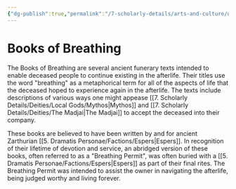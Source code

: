 ```yaml
---
{"dg-publish":true,"permalink":"/7-scholarly-details/arts-and-culture/documents/books-of-breathing/","noteIcon":""}
---
```


# Books of Breathing

The Books of Breathing are several ancient funerary texts intended to enable deceased people to continue existing in the afterlife. Their titles use the word "breathing" as a metaphorical term for all of the aspects of life that the deceased hoped to experience again in the afterlife. The texts include descriptions of various ways one might appease [[7. Scholarly Details/Deities/Local Gods/Mythos\|Mythos]] and [[7. Scholarly Details/Deities/The Madjai\|The Madjai]] to accept the deceased into their company. 

These books are believed to have been written by and for ancient Zarthurian [[5. Dramatis Personae/Factions/Espers\|Espers]]. In recognition of their lifetime of devotion and service, an abridged version of these books, often referred to as a "Breathing Permit", was often buried with a [[5. Dramatis Personae/Factions/Espers\|Espers]] as part of their final rites. The Breathing Permit was intended to assist the owner in navigating the afterlife, being judged worthy and living forever. 